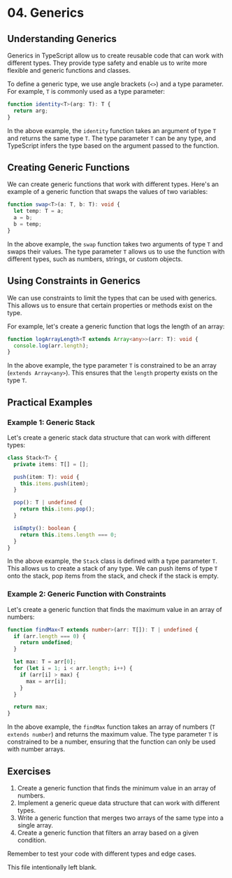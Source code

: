 # 04. Generics

## Understanding Generics

Generics in TypeScript allow us to create reusable code that can work with different types. They provide type safety and enable us to write more flexible and generic functions and classes.

To define a generic type, we use angle brackets (`<>`) and a type parameter. For example, `T` is commonly used as a type parameter:

```typescript
function identity<T>(arg: T): T {
  return arg;
}
```

In the above example, the `identity` function takes an argument of type `T` and returns the same type `T`. The type parameter `T` can be any type, and TypeScript infers the type based on the argument passed to the function.

## Creating Generic Functions

We can create generic functions that work with different types. Here's an example of a generic function that swaps the values of two variables:

```typescript
function swap<T>(a: T, b: T): void {
  let temp: T = a;
  a = b;
  b = temp;
}
```

In the above example, the `swap` function takes two arguments of type `T` and swaps their values. The type parameter `T` allows us to use the function with different types, such as numbers, strings, or custom objects.

## Using Constraints in Generics

We can use constraints to limit the types that can be used with generics. This allows us to ensure that certain properties or methods exist on the type.

For example, let's create a generic function that logs the length of an array:

```typescript
function logArrayLength<T extends Array<any>>(arr: T): void {
  console.log(arr.length);
}
```

In the above example, the type parameter `T` is constrained to be an array (`extends Array<any>`). This ensures that the `length` property exists on the type `T`.

## Practical Examples

### Example 1: Generic Stack

Let's create a generic stack data structure that can work with different types:

```typescript
class Stack<T> {
  private items: T[] = [];

  push(item: T): void {
    this.items.push(item);
  }

  pop(): T | undefined {
    return this.items.pop();
  }

  isEmpty(): boolean {
    return this.items.length === 0;
  }
}
```

In the above example, the `Stack` class is defined with a type parameter `T`. This allows us to create a stack of any type. We can push items of type `T` onto the stack, pop items from the stack, and check if the stack is empty.

### Example 2: Generic Function with Constraints

Let's create a generic function that finds the maximum value in an array of numbers:

```typescript
function findMax<T extends number>(arr: T[]): T | undefined {
  if (arr.length === 0) {
    return undefined;
  }

  let max: T = arr[0];
  for (let i = 1; i < arr.length; i++) {
    if (arr[i] > max) {
      max = arr[i];
    }
  }

  return max;
}
```

In the above example, the `findMax` function takes an array of numbers (`T extends number`) and returns the maximum value. The type parameter `T` is constrained to be a number, ensuring that the function can only be used with number arrays.

## Exercises

1. Create a generic function that finds the minimum value in an array of numbers.
2. Implement a generic queue data structure that can work with different types.
3. Write a generic function that merges two arrays of the same type into a single array.
4. Create a generic function that filters an array based on a given condition.

Remember to test your code with different types and edge cases.

This file intentionally left blank.